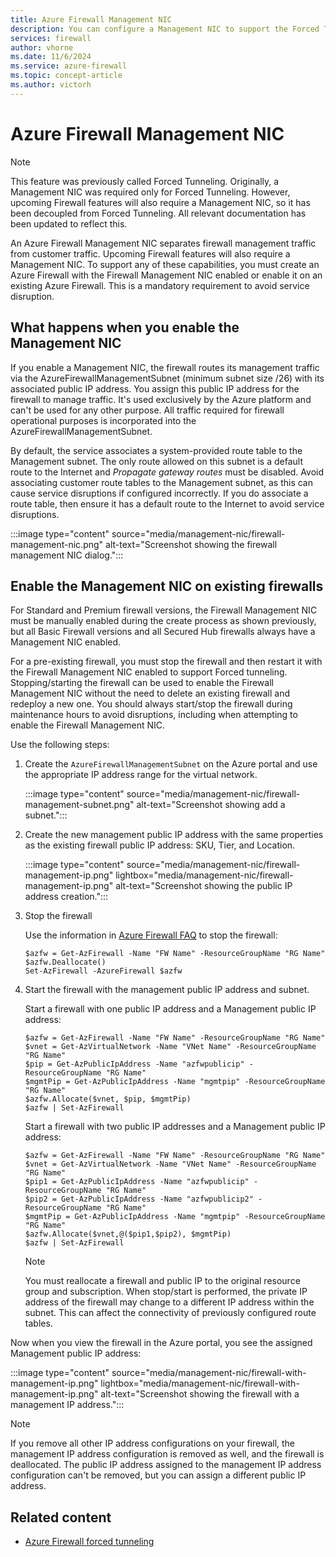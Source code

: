```yaml
---
title: Azure Firewall Management NIC
description: You can configure a Management NIC to support the Forced Tunneling and Packet Capture features.
services: firewall
author: vhorne
ms.date: 11/6/2024
ms.service: azure-firewall
ms.topic: concept-article
ms.author: victorh
---
```


# Azure Firewall Management NIC

> [!NOTE]
> This feature was previously called Forced Tunneling. Originally, a Management NIC was required only for Forced Tunneling. However, upcoming Firewall features will also require a Management NIC, so it has been decoupled from Forced Tunneling. All relevant documentation has been updated to reflect this.

An Azure Firewall Management NIC separates firewall management traffic from customer traffic. Upcoming Firewall features will also require a Management NIC. To support any of these capabilities, you must create an Azure Firewall with the Firewall Management NIC enabled or enable it on an existing Azure Firewall. This is a mandatory requirement to avoid service disruption.

## What happens when you enable the Management NIC

If you enable a Management NIC, the firewall routes its management traffic via the AzureFirewallManagementSubnet (minimum subnet size /26) with its associated public IP address. You assign this public IP address for the firewall to manage traffic. It's used exclusively by the Azure platform and can't be used for any other purpose. All traffic required for firewall operational purposes is incorporated into the AzureFirewallManagementSubnet. 

By default, the service associates a system-provided route table to the Management subnet. The only route allowed on this subnet is a default route to the Internet and *Propagate gateway routes* must be disabled. Avoid associating customer route tables to the Management subnet, as this can cause service disruptions if configured incorrectly. If you do associate a route table, then ensure it has a default route to the Internet to avoid service disruptions.

:::image type="content" source="media/management-nic/firewall-management-nic.png" alt-text="Screenshot showing the firewall management NIC dialog.":::

## Enable the Management NIC on existing firewalls

For Standard and Premium firewall versions, the Firewall Management NIC must be manually enabled during the create process as shown previously, but all Basic Firewall versions and all Secured Hub firewalls always have a Management NIC enabled. 

For a pre-existing firewall, you must stop the firewall and then restart it with the Firewall Management NIC enabled to support Forced tunneling. Stopping/starting the firewall can be used to enable the Firewall Management NIC without the need to delete an existing firewall and redeploy a new one. You should always start/stop the firewall during maintenance hours to avoid disruptions, including when attempting to enable the Firewall Management NIC. 

Use the following steps:

1. Create the `AzureFirewallManagementSubnet` on the Azure portal and use the appropriate IP address range for the virtual network.

   :::image type="content" source="media/management-nic/firewall-management-subnet.png" alt-text="Screenshot showing add a subnet.":::
1. Create the new management public IP address with the same properties as the existing firewall public IP address: SKU, Tier, and Location.

   :::image type="content" source="media/management-nic/firewall-management-ip.png" lightbox="media/management-nic/firewall-management-ip.png" alt-text="Screenshot showing the public IP address creation.":::
   
1. Stop the firewall

   Use the information in [Azure Firewall FAQ](firewall-faq.yml#how-can-i-stop-and-start-azure-firewall) to stop the firewall:
   
   ```azurepowershell
   $azfw = Get-AzFirewall -Name "FW Name" -ResourceGroupName "RG Name"
   $azfw.Deallocate()
   Set-AzFirewall -AzureFirewall $azfw
   ```
   
   
1. Start the firewall with the management public IP address and subnet.

   Start a firewall with one public IP address and a Management public IP address:
   
   ```azurepowershell
   $azfw = Get-AzFirewall -Name "FW Name" -ResourceGroupName "RG Name"
   $vnet = Get-AzVirtualNetwork -Name "VNet Name" -ResourceGroupName "RG Name" 
   $pip = Get-AzPublicIpAddress -Name "azfwpublicip" -ResourceGroupName "RG Name"
   $mgmtPip = Get-AzPublicIpAddress -Name "mgmtpip" -ResourceGroupName "RG Name" 
   $azfw.Allocate($vnet, $pip, $mgmtPip)
   $azfw | Set-AzFirewall
   ```
   
   Start a firewall with two public IP addresses and a Management public IP address:
   
   ```azurepowershell
   $azfw = Get-AzFirewall -Name "FW Name" -ResourceGroupName "RG Name"
   $vnet = Get-AzVirtualNetwork -Name "VNet Name" -ResourceGroupName "RG Name" 
   $pip1 = Get-AzPublicIpAddress -Name "azfwpublicip" -ResourceGroupName "RG Name"
   $pip2 = Get-AzPublicIpAddress -Name "azfwpublicip2" -ResourceGroupName "RG Name"
   $mgmtPip = Get-AzPublicIpAddress -Name "mgmtpip" -ResourceGroupName "RG Name" 
   $azfw.Allocate($vnet,@($pip1,$pip2), $mgmtPip)
   $azfw | Set-AzFirewall
   ```
   
   > [!NOTE]
   > You must reallocate a firewall and public IP to the original resource group and subscription. When stop/start is performed, the private IP address of the firewall may change to a different IP address within the subnet. This can affect the connectivity of previously configured route tables.

Now when you view the firewall in the Azure portal, you see the assigned Management public IP address:

:::image type="content" source="media/management-nic/firewall-with-management-ip.png" lightbox="media/management-nic/firewall-with-management-ip.png" alt-text="Screenshot showing the firewall with a management IP address.":::


> [!NOTE]
> If you remove all other IP address configurations on your firewall, the management IP address configuration is removed as well, and the firewall is deallocated. The public IP address assigned to the management IP address configuration can't be removed, but you can assign a different public IP address.

## Related content

- [Azure Firewall forced tunneling](forced-tunneling.md)